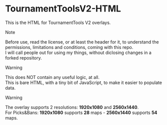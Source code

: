 # TournamentToolsV2-HTML
This is the HTML for TournamentTools V2 overlays.

> [!NOTE]
> Before use, read the license, or at least the header for it, to understand the permissions, limitations and conditions, coming with this repo.  
> I will call people out for using my things, without diclosing changes in a forked repository.

> [!WARNING]
> This does NOT contain any useful logic, at all.  
> This is bare HTML, with a tiny bit of JavaScript, to make it easier to populate data.

> [!WARNING]
> The overlay supports 2 resolutions: **1920x1080** and **2560x1440**.  
> For Picks&Bans: **1920x1080** supports **28** maps - **2560x1440** supports **54** maps.
